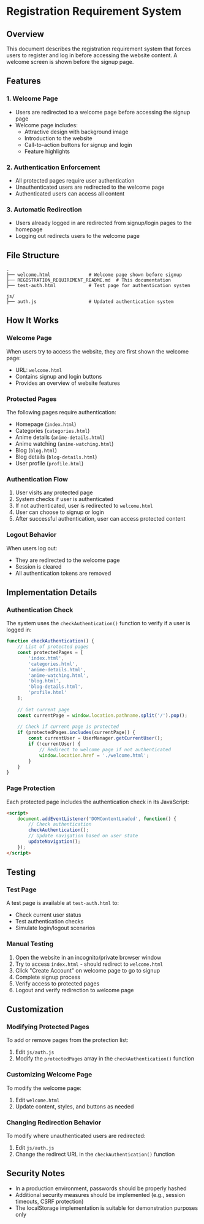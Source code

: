 # Registration Requirement System

## Overview
This document describes the registration requirement system that forces users to register and log in before accessing the website content. A welcome screen is shown before the signup page.

## Features

### 1. Welcome Page
- Users are redirected to a welcome page before accessing the signup page
- Welcome page includes:
  - Attractive design with background image
  - Introduction to the website
  - Call-to-action buttons for signup and login
  - Feature highlights

### 2. Authentication Enforcement
- All protected pages require user authentication
- Unauthenticated users are redirected to the welcome page
- Authenticated users can access all content

### 3. Automatic Redirection
- Users already logged in are redirected from signup/login pages to the homepage
- Logging out redirects users to the welcome page

## File Structure
```
.
├── welcome.html              # Welcome page shown before signup
├── REGISTRATION_REQUIREMENT_README.md  # This documentation
├── test-auth.html            # Test page for authentication system

js/
├── auth.js                   # Updated authentication system
```

## How It Works

### Welcome Page
When users try to access the website, they are first shown the welcome page:
- URL: `welcome.html`
- Contains signup and login buttons
- Provides an overview of website features

### Protected Pages
The following pages require authentication:
- Homepage (`index.html`)
- Categories (`categories.html`)
- Anime details (`anime-details.html`)
- Anime watching (`anime-watching.html`)
- Blog (`blog.html`)
- Blog details (`blog-details.html`)
- User profile (`profile.html`)

### Authentication Flow
1. User visits any protected page
2. System checks if user is authenticated
3. If not authenticated, user is redirected to `welcome.html`
4. User can choose to signup or login
5. After successful authentication, user can access protected content

### Logout Behavior
When users log out:
- They are redirected to the welcome page
- Session is cleared
- All authentication tokens are removed

## Implementation Details

### Authentication Check
The system uses the `checkAuthentication()` function to verify if a user is logged in:
```javascript
function checkAuthentication() {
    // List of protected pages
    const protectedPages = [
        'index.html',
        'categories.html',
        'anime-details.html',
        'anime-watching.html',
        'blog.html',
        'blog-details.html',
        'profile.html'
    ];
    
    // Get current page
    const currentPage = window.location.pathname.split('/').pop();
    
    // Check if current page is protected
    if (protectedPages.includes(currentPage)) {
        const currentUser = UserManager.getCurrentUser();
        if (!currentUser) {
            // Redirect to welcome page if not authenticated
            window.location.href = './welcome.html';
        }
    }
}
```

### Page Protection
Each protected page includes the authentication check in its JavaScript:
```html
<script>
    document.addEventListener('DOMContentLoaded', function() {
        // Check authentication
        checkAuthentication();
        // Update navigation based on user state
        updateNavigation();
    });
</script>
```

## Testing

### Test Page
A test page is available at `test-auth.html` to:
- Check current user status
- Test authentication checks
- Simulate login/logout scenarios

### Manual Testing
1. Open the website in an incognito/private browser window
2. Try to access `index.html` - should redirect to `welcome.html`
3. Click "Create Account" on welcome page to go to signup
4. Complete signup process
5. Verify access to protected pages
6. Logout and verify redirection to welcome page

## Customization

### Modifying Protected Pages
To add or remove pages from the protection list:
1. Edit `js/auth.js`
2. Modify the `protectedPages` array in the `checkAuthentication()` function

### Customizing Welcome Page
To modify the welcome page:
1. Edit `welcome.html`
2. Update content, styles, and buttons as needed

### Changing Redirection Behavior
To modify where unauthenticated users are redirected:
1. Edit `js/auth.js`
2. Change the redirect URL in the `checkAuthentication()` function

## Security Notes
- In a production environment, passwords should be properly hashed
- Additional security measures should be implemented (e.g., session timeouts, CSRF protection)
- The localStorage implementation is suitable for demonstration purposes only